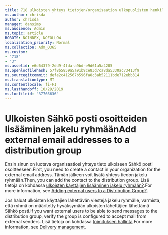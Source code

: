 ```yaml
---
title: 718 ulkoisten yhteys tietojen/organisaation ulkopuolisten henkilöiden lisääminen jakelu luetteloon
ms.author: chrisda
author: chrisda
manager: dansimp
ms.audience: Admin
ms.topic: article
ROBOTS: NOINDEX, NOFOLLOW
localization_priority: Normal
ms.collection: Adm_O365
ms.custom:
- "718"
- "3"
ms.assetid: e6d64379-2dd9-4fda-a9bd-e9d61a5a4205
ms.openlocfilehash: 57f8b5859a5a91b9ce83d7ca8da5330ac73413f9
ms.sourcegitcommit: defe2c412567b596fa8c3ab52111bde712ebb314
ms.translationtype: MT
ms.contentlocale: fi-FI
ms.lasthandoff: 10/29/2019
ms.locfileid: "37766636"
---
```

# <a name="add-external-email-addresses-to-a-distribution-group"></a><span data-ttu-id="02645-102">Ulkoisten Sähkö posti osoitteiden lisääminen jakelu ryhmään</span><span class="sxs-lookup"><span data-stu-id="02645-102">Add external email addresses to a distribution group</span></span>

<span data-ttu-id="02645-103">Ensin sinun on luotava organisaatiosi yhteys tieto ulkoiseen Sähkö posti osoitteeseen.</span><span class="sxs-lookup"><span data-stu-id="02645-103">First, you need to create a contact in your organization for the external email address.</span></span> <span data-ttu-id="02645-104">Tämän jälkeen voit lisätä yhteys tiedon jakelu ryhmään.</span><span class="sxs-lookup"><span data-stu-id="02645-104">Then, you can add the contact to the distribution group.</span></span> <span data-ttu-id="02645-105">Lisä tietoja on kohdassa [ulkoisten käyttäjien lisääminen jakelu ryhmään?](https://support.office.com/client/caa0f310-0bb7-48e3-8ad2-cb358b53bbba).</span><span class="sxs-lookup"><span data-stu-id="02645-105">For more information, see [Adding external users to a Distribution Group?](https://support.office.com/client/caa0f310-0bb7-48e3-8ad2-cb358b53bbba).</span></span>

<span data-ttu-id="02645-106">Jos haluat ulkoisten käyttäjien lähettävän viestejä jakelu ryhmälle, varmista, että ryhmä on määritetty hyväksymään ulkoisten lähettäjien lähettämä Sähkö posti.</span><span class="sxs-lookup"><span data-stu-id="02645-106">If you want external users to be able to send messages to the distribution group, verify the group is configured to accept mail from external senders.</span></span> <span data-ttu-id="02645-107">Lisä tietoja on kohdassa [toimituksen hallinta](https://technet.microsoft.com/library/bb124513.aspx#deliverymanagement).</span><span class="sxs-lookup"><span data-stu-id="02645-107">For more information, see [Delivery management](https://technet.microsoft.com/library/bb124513.aspx#deliverymanagement).</span></span>
